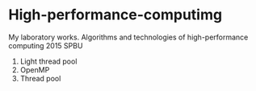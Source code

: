 # High-performance-computimg
My laboratory works. Algorithms and technologies of high-performance computing 2015 SPBU 

01) Light thread pool
02) OpenMP
03) Thread pool
